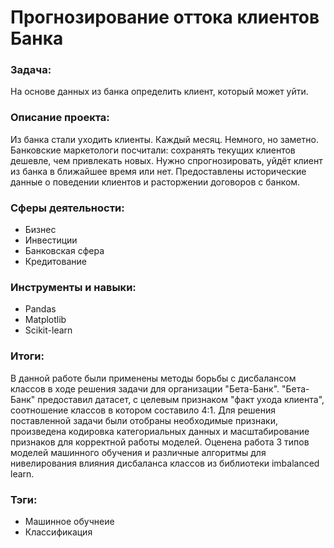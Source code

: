 # Прогнозирование оттока клиентов Банка
### Задача:
На основе данных из банка определить клиент, который может уйти.
### Описание проекта:
Из банка стали уходить клиенты. Каждый месяц. Немного, но заметно. Банковские маркетологи посчитали: сохранять текущих клиентов дешевле, чем привлекать новых.
Нужно спрогнозировать, уйдёт клиент из банка в ближайшее время или нет. Предоставлены исторические данные о поведении клиентов и расторжении договоров с банком.
### Сферы деятельности:
* Бизнес
* Инвестиции
* Банковская сфера
* Кредитование
### Инструменты и навыки: 
* Pandas
* Matplotlib
* Scikit-learn
### Итоги: 
В данной работе были применены методы борьбы с дисбалансом классов в ходе решения задачи для организации "Бета-Банк". "Бета-Банк" предоставил датасет, с целевым признаком "факт ухода клиента", соотношение классов в котором составило 4:1.
Для решения поставленной задачи были отобраны необходимые признаки, произведена кодировка категориальных данных и масштабирование признаков для корректной работы моделей. Оценена работа 3 типов моделей машинного обучения и различные алгоритмы для нивелирования влияния дисбаланса классов из библиотеки imbalanced learn.
### Тэги:
* Машинное обучнеие
* Классификация
